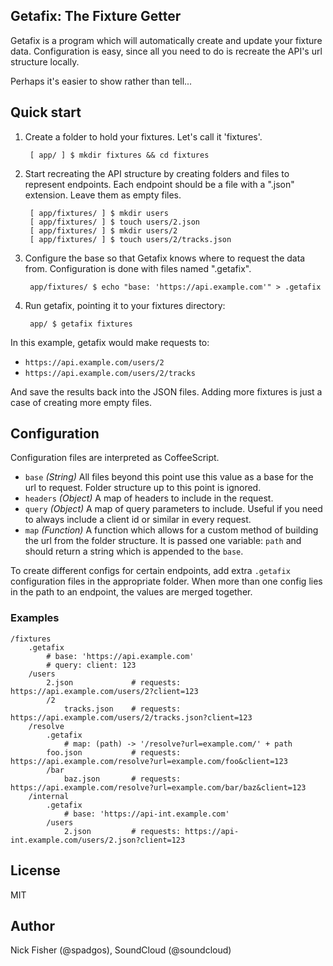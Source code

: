## Getafix: The Fixture Getter

Getafix is a program which will automatically create and update your fixture data. Configuration is easy, since all you
need to do is recreate the API's url structure locally.

Perhaps it's easier to show rather than tell...

## Quick start

1. Create a folder to hold your fixtures. Let's call it 'fixtures'.

        [ app/ ] $ mkdir fixtures && cd fixtures

2. Start recreating the API structure by creating folders and files to represent endpoints. Each endpoint should be a
   file with a ".json" extension. Leave them as empty files.

        [ app/fixtures/ ] $ mkdir users
        [ app/fixtures/ ] $ touch users/2.json
        [ app/fixtures/ ] $ mkdir users/2
        [ app/fixtures/ ] $ touch users/2/tracks.json

3. Configure the base so that Getafix knows where to request the data from. Configuration is done with files named
   ".getafix".

        app/fixtures/ $ echo "base: 'https://api.example.com'" > .getafix

4. Run getafix, pointing it to your fixtures directory:

        app/ $ getafix fixtures

In this example, getafix would make requests to:

- `https://api.example.com/users/2`
- `https://api.example.com/users/2/tracks`

And save the results back into the JSON files. Adding more fixtures is just a case of creating more empty files.

## Configuration

Configuration files are interpreted as CoffeeScript.

- `base` *(String)* All files beyond this point use this value as a base for the url to request. Folder structure up to this point
  is ignored.
- `headers` *(Object)* A map of headers to include in the request.
- `query` *(Object)* A map of query parameters to include. Useful if you need to always include a client id or similar in every request.
- `map` *(Function)* A function which allows for a custom method of building the url from the folder structure. It is
  passed one variable: `path` and should return a string which is appended to the `base`.

To create different configs for certain endpoints, add extra `.getafix` configuration files in the appropriate folder.
When more than one config lies in the path to an endpoint, the values are merged together.

### Examples

```
/fixtures
    .getafix
        # base: 'https://api.example.com'
        # query: client: 123
    /users
        2.json             # requests: https://api.example.com/users/2?client=123
        /2
            tracks.json    # requests: https://api.example.com/users/2/tracks.json?client=123
    /resolve
        .getafix
            # map: (path) -> '/resolve?url=example.com/' + path
        foo.json           # requests: https://api.example.com/resolve?url=example.com/foo&client=123
        /bar
            baz.json       # requests: https://api.example.com/resolve?url=example.com/bar/baz&client=123
    /internal
        .getafix
            # base: 'https://api-int.example.com'
        /users
            2.json         # requests: https://api-int.example.com/users/2.json?client=123
```

## License

MIT

## Author

Nick Fisher (@spadgos), SoundCloud (@soundcloud)
